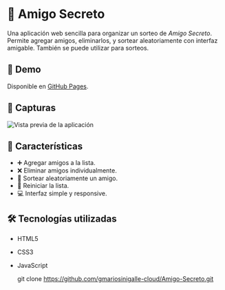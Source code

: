 # 🎁 Amigo Secreto

Una aplicación web sencilla para organizar un sorteo de *Amigo Secreto*.  
Permite agregar amigos, eliminarlos, y sortear aleatoriamente con interfaz amigable.
También se puede utilizar para sorteos.

## 🚀 Demo
Disponible en [GitHub Pages](#).

## 📸 Capturas
![Vista previa de la aplicación](./imagenes/captura.png)

## 📂 Características
- ➕ Agregar amigos a la lista.
- ❌ Eliminar amigos individualmente.
- 🎲 Sortear aleatoriamente un amigo.
- 🔄 Reiniciar la lista.
- 💻 Interfaz simple y responsive.

## 🛠 Tecnologías utilizadas
- HTML5
- CSS3
- JavaScript


   git clone https://github.com/gmariosinigalle-cloud/Amigo-Secreto.git
